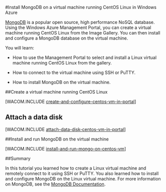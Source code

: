 <properties linkid="manage-linux-common-task-mongodb-virtual-machine" urlDisplayName="Install MongoDB" pageTitle="Install MongoDB on a Linux virtual machine in Windows Azure" metaKeywords="Azure vm CentOS, Azure vm Linux, Linux vm, Linux MongoDB" description="Learn how to create a Windows Azure virtual machine with CentOS Linux, and then use SSH or PuTTY to install MongoDB." metaCanonical="" services="virtual-machines" documentationCenter="" title="Install MongoDB on a virtual machine running CentOS Linux in Windows Azure" authors=""  solutions="" writer="kathydav" manager="jeffreyg" editor="tysonn"  />






#Install MongoDB on a virtual machine running CentOS Linux in Windows Azure

[MongoDB](http://www.mongodb.org/) is a popular open source, high performance NoSQL database. Using the Windows Azure Management Portal, you can create a virtual machine running CentOS Linux from the Image Gallery. You can then install and configure a MongoDB database on the virtual machine.

You will learn:

- How to use the Management Portal to select and install a Linux virtual machine running CentOS Linux from the gallery.

- How to connect to the virtual machine using SSH or PuTTY.
- How to install MongoDB on the virtual machine.


##Create a virtual machine running CentOS Linux

[WACOM.INCLUDE [create-and-configure-centos-vm-in-portal](../includes/create-and-configure-centos-vm-in-portal.md)]

## Attach a data disk

[WACOM.INCLUDE [attach-data-disk-centos-vm-in-portal](../includes/attach-data-disk-centos-vm-in-portal.md)]

##Install and run MongoDB on the virtual machine

[WACOM.INCLUDE [install-and-run-mongo-on-centos-vm](../includes/install-and-run-mongo-on-centos-vm.md)]

##Summary

In this tutorial you learned how to create a Linux virtual machine and remotely connect to it using SSH or PuTTY. You also learned how to install and configure MongoDB on the Linux virtual machine. For more information on MongoDB, see the [MongoDB Documentation](http://www.mongodb.org/display/DOCS/Home).


